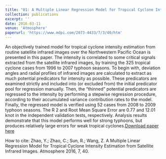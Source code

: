 ```yaml
---
title: "01: A Multiple Linear Regression Model for Tropical Cyclone Intensity Estimation from Satellite Infrared Images"
collection: publications
excerpt: ''
date: 2016-03-11
venue: 'Atmosphere'
paperurl: 'https://www.mdpi.com/2073-4433/7/3/40/htm'
---
```

An objectively trained model for tropical cyclone intensity estimation from routine satellite infrared images over the Northwestern Pacific Ocean is presented in this paper. The intensity is correlated to some critical signals extracted from the satellite infrared images, by training the 325 tropical cyclone cases from 1996 to 2007 typhoon seasons. To begin with, deviation angles and radial profiles of infrared images are calculated to extract as much potential predicators for intensity as possible. These predicators are examined strictly and included into (or excluded from) the initial predicator pool for regression manually. Then, the “thinned” potential predicators are regressed to the intensity by performing a stepwise regression procedure, according to their accumulated variance contribution rates to the model. Finally, the regressed model is verified using 52 cases from 2008 to 2009 typhoon seasons. The R 2 and Root Mean Square Error are 0.77 and 12.01 knot in the independent validation tests, respectively. Analysis results demonstrate that this model performs well for strong typhoons, but produces relatively large errors for weak tropical cyclones.[Download paper here](https://www.mdpi.com/2073-4433/7/3/40/htm)

How to cite: Zhao, Y.; Zhao, C.; Sun, R.; Wang, Z. A Multiple Linear Regression Model for Tropical Cyclone Intensity Estimation from Satellite Infrared Images. Atmosphere 2016, 7, 40.
